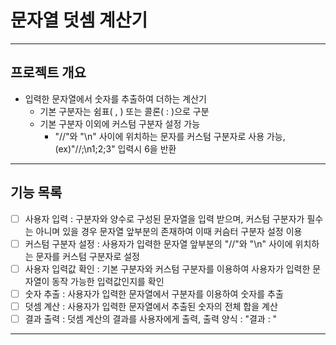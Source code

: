 # 문자열 덧셈 계산기

---

## 프로젝트 개요
* 입력한 문자열에서 숫자를 추출하여 더하는 계산기
  * 기본 구분자는 쉼표( , ) 또는 콜론( : )으로 구분
  * 기본 구분자 이외에 커스텀 구분자 설정 가능
    * "//"와 "\n" 사이에 위치하는 문자를 커스텀 구분자로 사용 가능, (ex)"//;\n1;2;3" 입력시 6을 반환

---

## 기능 목록
- [ ] 사용자 입력 : 구분자와 양수로 구성된 문자열을 입력 받으며, 커스텀 구분자가 필수는 아니며 있을 경우 문자열 앞부분의 존재하여 이때 커슴터 구분자 설정 이용
- [ ] 커스텀 구분자 설정 : 사용자가 입력한 문자열 앞부분의 "//"와 "\n" 사이에 위치하는 문자를 커스텀 구분자로 설정
- [ ] 사용자 입력값 확인 : 기본 구분자와 커스텀 구분자를 이용하여 사용자가 입력한 문자열이 동작 가능한 입력값인지를 확인
- [ ] 숫자 추출 : 사용자가 입력한 문자열에서 구분자를 이용하여 숫자를 추출
- [ ] 덧셈 계산 : 사용자가 입력한 문자열에서 추출된 숫자의 전체 합을 계산
- [ ] 결과 출력 : 덧셈 계산의 결과를 사용자에게 출력, 출력 양식 : "결과 : "

---
